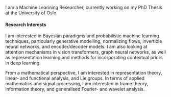 I am a Machine Learining Researcher, currently working on my PhD Thesis at the University of Oslo.

#### Research Interests

I am interested in Bayesian paradigms and probabilistic machine learning techniques, particularly generative modelling, normalizing flows, invertible neural networks, and encoder/decoder models. I am also looking at attention mechanisms in vision transformers, graph neural networks, as well as representation learning and methods for incorporating contextual priors in deep learning.

From a mathematical perspective, I am interested in representation theory, linear- and functional analysis, and Lie groups. In terms of applied mathematics and signal processing, I am interested in frame theory, information theory, and generalised Fourier- and wavelet analysis.
